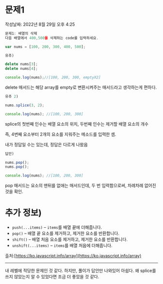 # 문제1

작성날짜: 2022년 8월 29일 오후 4:25

```jsx
문제1: 배열의 삭제
다음 배열에서 400,500을 삭제하는 code를 입력하세요.

var nums = [100, 200, 300, 400, 500];
```

```jsx
유추)

delete nums[3];
delete nums[4];

console.log(nums);//[100, 200, 300, emptyX2]
```

delete 매서드는 해당 array를 empty로 변환시켜주는 매서드라고 생각하는게 편하다.

```jsx
유추 2)

nums.splice(3, 2);

console.log(nums); //[100, 200, 300]
```

splice의 첫번째 인수는 배열 요소의 위치, 두번째 인수는 제거할 배열 요소의 개수

즉, 4번째 요소부터 2개의 요소를 지워주는 메소드를 입력한 셈.

내가 정답일 수는 있는데, 정답은 다르게 나왔음

```jsx
답안)

nums.pop();
nums.pop();

console.log(nums); //[100, 200, 300]
```

pop 매서드는 요소의 맨뒤를 없애는 매서드인데, 두 번 입력함으로써, 차례차례 없어진 것을 확인.

# 추가 정보)

- `push(...items)` – `items`를 배열 끝에 더해줍니다.
- `pop()` – 배열 끝 요소를 제거하고, 제거한 요소를 반환합니다.
- `shift()` – 배열 처음 요소를 제거하고, 제거한 요소를 반환합니다.
- `unshift(...items)` – `items`를 배열 처음에 더해줍니다.

출처:[https://ko.javascript.info/array](https://ko.javascript.info/array)

---

내 레벨에 적당한 문제인 것 같다. 하지만, 풀이가 답안만 나와있어 아쉽다. 왜 splice를 쓰지 않았는지 알 수 있었다면 조금 더 좋았을 것 같다.